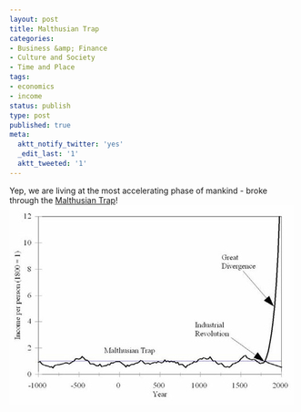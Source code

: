 ```yaml
---
layout: post
title: Malthusian Trap
categories:
- Business &amp; Finance
- Culture and Society
- Time and Place
tags:
- economics
- income
status: publish
type: post
published: true
meta:
  aktt_notify_twitter: 'yes'
  _edit_last: '1'
  aktt_tweeted: '1'
---
```

Yep, we are living at the most accelerating phase of mankind - broke through the [Malthusian Trap](http://en.wikipedia.org/wiki/Malthusian_trap)! ![](/img/malthusian-trap.jpg "malthusian-trap")
